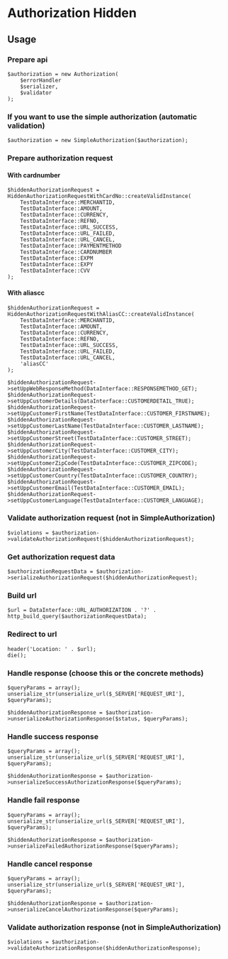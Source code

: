 # Authorization Hidden

## Usage

### Prepare api

``` {.php}
$authorization = new Authorization(
    $errorHandler
    $serializer,
    $validator
);
```

### If you want to use the simple authorization (automatic validation)

``` {.php}
$authorization = new SimpleAuthorization($authorization);
```

### Prepare authorization request

#### With cardnumber

``` {.php}
$hiddenAuthorizationRequest = HiddenAuthorizationRequestWithCardNo::createValidInstance(
    TestDataInterface::MERCHANTID,
    TestDataInterface::AMOUNT,
    TestDataInterface::CURRENCY,
    TestDataInterface::REFNO,
    TestDataInterface::URL_SUCCESS,
    TestDataInterface::URL_FAILED,
    TestDataInterface::URL_CANCEL,
    TestDataInterface::PAYMENTMETHOD
    TestDataInterface::CARDNUMBER
    TestDataInterface::EXPM
    TestDataInterface::EXPY
    TestDataInterface::CVV
);
```

#### With aliascc

``` {.php}
$hiddenAuthorizationRequest = HiddenAuthorizationRequestWithAliasCC::createValidInstance(
    TestDataInterface::MERCHANTID,
    TestDataInterface::AMOUNT,
    TestDataInterface::CURRENCY,
    TestDataInterface::REFNO,
    TestDataInterface::URL_SUCCESS,
    TestDataInterface::URL_FAILED,
    TestDataInterface::URL_CANCEL,
    'aliasCC'
);
```

``` {.php}
$hiddenAuthorizationRequest->setUppWebResponseMethod(DataInterface::RESPONSEMETHOD_GET);
$hiddenAuthorizationRequest->setUppCustomerDetails(DataInterface::CUSTOMERDETAIL_TRUE);
$hiddenAuthorizationRequest->setUppCustomerFirstName(TestDataInterface::CUSTOMER_FIRSTNAME);
$hiddenAuthorizationRequest->setUppCustomerLastName(TestDataInterface::CUSTOMER_LASTNAME);
$hiddenAuthorizationRequest->setUppCustomerStreet(TestDataInterface::CUSTOMER_STREET);
$hiddenAuthorizationRequest->setUppCustomerCity(TestDataInterface::CUSTOMER_CITY);
$hiddenAuthorizationRequest->setUppCustomerZipCode(TestDataInterface::CUSTOMER_ZIPCODE);
$hiddenAuthorizationRequest->setUppCustomerCountry(TestDataInterface::CUSTOMER_COUNTRY);
$hiddenAuthorizationRequest->setUppCustomerEmail(TestDataInterface::CUSTOMER_EMAIL);
$hiddenAuthorizationRequest->setUppCustomerLanguage(TestDataInterface::CUSTOMER_LANGUAGE);
```

### Validate authorization request (not in SimpleAuthorization)

``` {.php}
$violations = $authorization->validateAuthorizationRequest($hiddenAuthorizationRequest);
```

### Get authorization request data

``` {.php}
$authorizationRequestData = $authorization->serializeAuthorizationRequest($hiddenAuthorizationRequest);
```

### Build url

``` {.php}
$url = DataInterface::URL_AUTHORIZATION . '?' . http_build_query($authorizationRequestData);
```

### Redirect to url

``` {.php}
header('Location: ' . $url);
die();
```

### Handle response (choose this or the concrete methods)

``` {.php}
$queryParams = array();
unserialize_str(unserialize_url($_SERVER['REQUEST_URI'], $queryParams);

$hiddenAuthorizationResponse = $authorization->unserializeAuthorizationResponse($status, $queryParams);
```

### Handle success response

``` {.php}
$queryParams = array();
unserialize_str(unserialize_url($_SERVER['REQUEST_URI'], $queryParams);

$hiddenAuthorizationResponse = $authorization->unserializeSuccessAuthorizationResponse($queryParams);
```

### Handle fail response

``` {.php}
$queryParams = array();
unserialize_str(unserialize_url($_SERVER['REQUEST_URI'], $queryParams);

$hiddenAuthorizationResponse = $authorization->unserializeFailedAuthorizationResponse($queryParams);
```

### Handle cancel response

``` {.php}
$queryParams = array();
unserialize_str(unserialize_url($_SERVER['REQUEST_URI'], $queryParams);

$hiddenAuthorizationResponse = $authorization->unserializeCancelAuthorizationResponse($queryParams);
```

### Validate authorization response (not in SimpleAuthorization)

``` {.php}
$violations = $authorization->validateAuthorizationResponse($hiddenAuthorizationResponse);
```